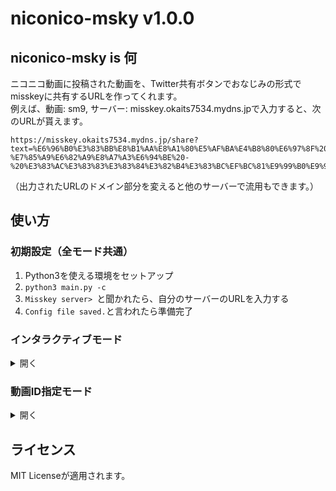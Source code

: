 # niconico-msky v1.0.0

## niconico-msky is 何
ニコニコ動画に投稿された動画を、Twitter共有ボタンでおなじみの形式でmisskeyに共有するURLを作ってくれます。  
例えば、動画: sm9, サーバー: misskey.okaits7534.mydns.jpで入力すると、次のURLが貰えます。

```
https://misskey.okaits7534.mydns.jp/share?text=%E6%96%B0%E3%83%BB%E8%B1%AA%E8%A1%80%E5%AF%BA%E4%B8%80%E6%97%8F%20-%E7%85%A9%E6%82%A9%E8%A7%A3%E6%94%BE%20-%20%E3%83%AC%E3%83%83%E3%83%84%E3%82%B4%E3%83%BC%EF%BC%81%E9%99%B0%E9%99%BD%E5%B8%AB%0Ahttps%3A//www.nicovideo.jp/watch/sm9%3Fref%3Dmisskey%0A%0A%23sm9%0A%23%E3%83%8B%E3%82%B3%E3%83%8B%E3%82%B3%E5%8B%95%E7%94%BB
```
（出力されたURLのドメイン部分を変えると他のサーバーで流用もできます。）
## 使い方
### 初期設定（全モード共通）
1. Python3を使える環境をセットアップ
2. `python3 main.py -c`
3. `Misskey server> `と聞かれたら、自分のサーバーのURLを入力する
4. `Config file saved.`と言われたら準備完了
### インタラクティブモード
<details><summary>開く</summary>

1. `python3 main.py -i`
2. `videoid> `と聞かれたら、共有したい動画のIDを入れます
3. こんな感じに確認メッセージが出てくるので、Yを押します （例としてsm9を挙げます）
   ```
   videoid> sm9
   Video informations:
   	Title		: 新・豪血寺一族 -煩悩解放 - レッツゴー！陰陽師
   	URL		: https://www.nicovideo.jp/watch/sm9
   	Contributer	: 中の (4)
   Is it OK? (Y/n)> y
   ```
4. 結果の共有URLが出力されます
5. `Do you want to open it with your default browser? (Y/n)> `にYで答えると、自動的にブラウザでURLを開いてくれます
6. 他に共有したい動画があれば4に戻り、なければ`videoid> `に`exit`と答えることで終了します。
</details>

### 動画ID指定モード
<details><summary>開く</summary>

1. `python3 main.py -v 動画ID`
2. 結果の共有URLが出力されます
</details>

## ライセンス
MIT Licenseが適用されます。